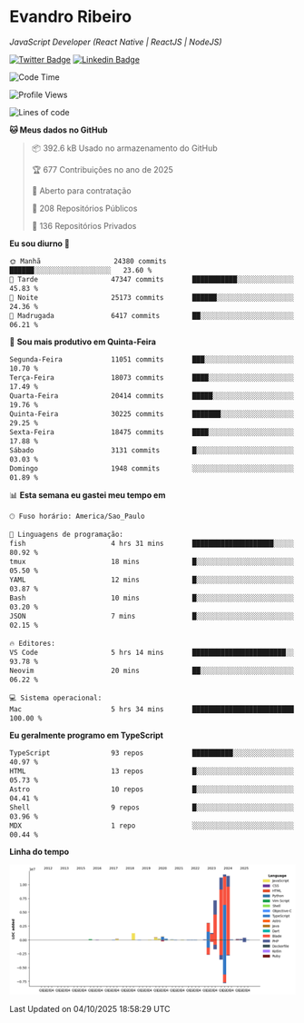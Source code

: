 # Evandro **Ribeiro**

*JavaScript Developer (React Native | ReactJS | NodeJS)*

[![Twitter Badge](https://img.shields.io/badge/-@ribeiroevandro-201B2D?style=flat-square&labelColor=201B2D&logo=twitter&logoColor=white&link=https://twitter.com/ribeiroevandro)](https://twitter.com/ribeiroevandro) 
[![Linkedin Badge](https://img.shields.io/badge/-Evandro%20Ribeiro-201B2D?style=flat-square&logo=Linkedin&logoColor=white&link=https://www.linkedin.com/in/ribeiroevandro)](https://www.linkedin.com/in/ribeiroevandro) 


<!--START_SECTION:waka-->
![Code Time](http://img.shields.io/badge/Code%20Time-4%2C660%20hrs%2054%20mins-blue)

![Profile Views](http://img.shields.io/badge/Visualizac%C3%B5es%20do%20perfil-0-blue)

![Lines of code](https://img.shields.io/badge/Desde%20o%20Hello%20World%20eu%20escrevi-50.2%20million%20linhas%20de%20c%C3%B3digo-blue)

**🐱 Meus dados no GitHub** 

> 📦 392.6 kB Usado no armazenamento do GitHub 
 > 
> 🏆 677 Contribuições no ano de 2025
 > 
> 💼 Aberto para contratação
 > 
> 📜 208 Repositórios Públicos 
 > 
> 🔑 136 Repositórios Privados 
 > 
**Eu sou diurno 🐤** 

```text
🌞 Manhã                  24380 commits       ██████░░░░░░░░░░░░░░░░░░░   23.60 % 
🌆 Tarde                  47347 commits       ███████████░░░░░░░░░░░░░░   45.83 % 
🌃 Noite                  25173 commits       ██████░░░░░░░░░░░░░░░░░░░   24.36 % 
🌙 Madrugada              6417 commits        ██░░░░░░░░░░░░░░░░░░░░░░░   06.21 % 
```
📅 **Sou mais produtivo em Quinta-Feira** 

```text
Segunda-Feira            11051 commits       ███░░░░░░░░░░░░░░░░░░░░░░   10.70 % 
Terça-Feira              18073 commits       ████░░░░░░░░░░░░░░░░░░░░░   17.49 % 
Quarta-Feira             20414 commits       █████░░░░░░░░░░░░░░░░░░░░   19.76 % 
Quinta-Feira             30225 commits       ███████░░░░░░░░░░░░░░░░░░   29.25 % 
Sexta-Feira              18475 commits       ████░░░░░░░░░░░░░░░░░░░░░   17.88 % 
Sábado                   3131 commits        █░░░░░░░░░░░░░░░░░░░░░░░░   03.03 % 
Domingo                  1948 commits        ░░░░░░░░░░░░░░░░░░░░░░░░░   01.89 % 
```


📊 **Esta semana eu gastei meu tempo em** 

```text
🕑︎ Fuso horário: America/Sao_Paulo

💬 Linguagens de programação: 
fish                     4 hrs 31 mins       ████████████████████░░░░░   80.92 % 
tmux                     18 mins             █░░░░░░░░░░░░░░░░░░░░░░░░   05.50 % 
YAML                     12 mins             █░░░░░░░░░░░░░░░░░░░░░░░░   03.87 % 
Bash                     10 mins             █░░░░░░░░░░░░░░░░░░░░░░░░   03.20 % 
JSON                     7 mins              █░░░░░░░░░░░░░░░░░░░░░░░░   02.15 % 

🔥 Editores: 
VS Code                  5 hrs 14 mins       ███████████████████████░░   93.78 % 
Neovim                   20 mins             ██░░░░░░░░░░░░░░░░░░░░░░░   06.22 % 

💻 Sistema operacional: 
Mac                      5 hrs 34 mins       █████████████████████████   100.00 % 
```

**Eu geralmente programo em TypeScript** 

```text
TypeScript               93 repos            ██████████░░░░░░░░░░░░░░░   40.97 % 
HTML                     13 repos            █░░░░░░░░░░░░░░░░░░░░░░░░   05.73 % 
Astro                    10 repos            █░░░░░░░░░░░░░░░░░░░░░░░░   04.41 % 
Shell                    9 repos             █░░░░░░░░░░░░░░░░░░░░░░░░   03.96 % 
MDX                      1 repo              ░░░░░░░░░░░░░░░░░░░░░░░░░   00.44 % 
```



**Linha do tempo**

![Lines of Code chart](https://raw.githubusercontent.com/ribeiroevandro/ribeiroevandro/main/assets/bar_graph.png)


 Last Updated on 04/10/2025 18:58:29 UTC
<!--END_SECTION:waka-->

